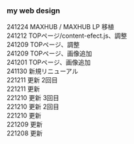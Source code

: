 ### my web design
241224 MAXHUB / MAXHUB LP 移植  
241212 TOPページ/content-efect.js、調整  
241209 TOPページ、調整  
241209 TOPページ、画像追加  
241201 TOPページ、画像追加  
241130 新規リニューアル  
221211 更新 2回目  
221211 更新  
221210 更新 3回目  
221210 更新 2回目  
221210 更新  
221209 更新  
221208 更新  



